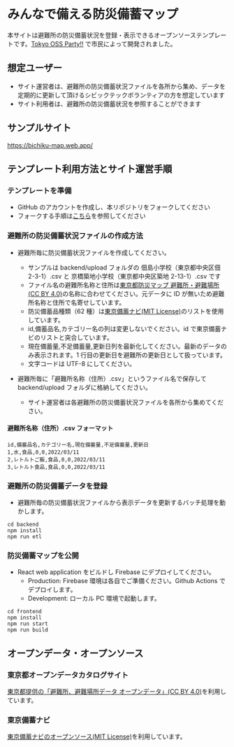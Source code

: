 # みんなで備える防災備蓄マップ

本サイトは避難所の防災備蓄状況を登録・表示できるオープンソーステンプレートです。[Tokyo OSS Party!!](https://tokyo-oss-party.com/) で市民によって開発されました。

## 想定ユーザー

- サイト運営者は、避難所の防災備蓄状況ファイルを各所から集め、データを定期的に更新して頂けるシビックテックボランティアの方を想定しています
- サイト利用者は、避難所の防災備蓄状況を参照することができます

## サンプルサイト

https://bichiku-map.web.app/

## テンプレート利用方法とサイト運営手順

### テンプレートを準備

- GitHub のアカウントを作成し、本リポジトリをフォークしてください
- フォークする手順は[こちら](https://docs.github.com/ja/get-started/quickstart/fork-a-repo)を参照してください

### 避難所の防災備蓄状況ファイルの作成方法

- 避難所毎に防災備蓄状況ファイルを作成してください。

  - サンプルは backend/upload フォルダの 佃島小学校（東京都中央区佃 2-3-1）.csv と 京橋築地小学校（東京都中央区築地 2-13-1）.csv です
  - ファイル名の避難所名称と住所は[東京都防災マップ 避難所・避難場所(CC BY 4.0)](https://catalog.data.metro.tokyo.lg.jp/dataset/t000003d0000000093)の名称に合わせてください。元データに ID が無いため避難所名称と住所で名寄せしています。
  - 防災備蓄品種類（62 種）は[東京備蓄ナビ(MIT License)](https://www.bichiku.metro.tokyo.lg.jp/download/)のリストを使用しています。
  - id,備蓄品名,カテゴリー名の列は変更しないでください。id で東京備蓄ナビのリストと突合しています。
  - 現在備蓄量,不足備蓄量,更新日列を最新化してください。最新のデータのみ表示されます。1 行目の更新日を避難所の更新日として扱っています。
  - 文字コードは UTF-8 にしてください。

- 避難所毎に「避難所名称（住所）.csv」というファイル名で保存して backend/upload フォルダに格納してください。
  - サイト運営者は各避難所の防災備蓄状況ファイルを各所から集めてください。

#### 避難所名称（住所）.csv フォーマット

```
id,備蓄品名,カテゴリー名,現在備蓄量,不足備蓄量,更新日
1,水,食品,0,0,2022/03/11
2,レトルトご飯,食品,0,0,2022/03/11
3,レトルト食品,食品,0,0,2022/03/11
```

### 避難所の防災備蓄データを登録

- 避難所毎の防災備蓄状況ファイルから表示データを更新するバッチ処理を動かします。

```
cd backend
npm install
npm run etl
```

### 防災備蓄マップを公開

- React web application をビルドし Firebase にデプロイしてください。
  - Production: Firebase 環境は各自でご準備ください。Github Actions でデプロイします。
  - Development: ローカル PC 環境で起動します。

```
cd frontend
npm install
npm run start
npm run build
```

## オープンデータ・オープンソース

### 東京都オープンデータカタログサイト
[東京都提供の「避難所、避難場所データ オープンデータ」(CC BY 4.0)](https://catalog.data.metro.tokyo.lg.jp/dataset/t000003d0000000093)を利用しています。

### 東京備蓄ナビ
[東京備蓄ナビのオープンソース(MIT License)](https://www.bichiku.metro.tokyo.lg.jp/download/)を利用しています。
